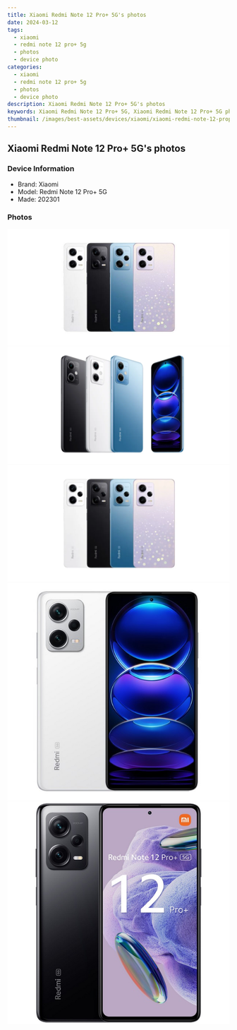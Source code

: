 ```yaml
---
title: Xiaomi Redmi Note 12 Pro+ 5G's photos
date: 2024-03-12
tags: 
  - xiaomi
  - redmi note 12 pro+ 5g
  - photos
  - device photo
categories: 
  - xiaomi
  - redmi note 12 pro+ 5g
  - photos
  - device photo
description: Xiaomi Redmi Note 12 Pro+ 5G's photos
keywords: Xiaomi Redmi Note 12 Pro+ 5G, Xiaomi Redmi Note 12 Pro+ 5G photos, Xiaomi Redmi Note 12 Pro+ 5G device photo
thumbnail: /images/best-assets/devices/xiaomi/xiaomi-redmi-note-12-proplus-5g/1.jpg
---
```


## Xiaomi Redmi Note 12 Pro+ 5G's photos

### Device Information

- Brand: Xiaomi
- Model: Redmi Note 12 Pro+ 5G
- Made: 202301

### Photos

![/images/best-assets/devices/xiaomi/xiaomi-redmi-note-12-proplus-5g/1.jpg](/images/best-assets/devices/xiaomi/xiaomi-redmi-note-12-proplus-5g/1.jpg)
![/images/best-assets/devices/xiaomi/xiaomi-redmi-note-12-proplus-5g/2.jpg](/images/best-assets/devices/xiaomi/xiaomi-redmi-note-12-proplus-5g/2.jpg)
![/images/best-assets/devices/xiaomi/xiaomi-redmi-note-12-proplus-5g/3.jpg](/images/best-assets/devices/xiaomi/xiaomi-redmi-note-12-proplus-5g/3.jpg)
![/images/best-assets/devices/xiaomi/xiaomi-redmi-note-12-proplus-5g/4.jpg](/images/best-assets/devices/xiaomi/xiaomi-redmi-note-12-proplus-5g/4.jpg)
![/images/best-assets/devices/xiaomi/xiaomi-redmi-note-12-proplus-5g/5.jpg](/images/best-assets/devices/xiaomi/xiaomi-redmi-note-12-proplus-5g/5.jpg)

